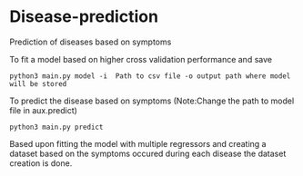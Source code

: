 # Disease-prediction
Prediction of diseases based on symptoms

To fit a model based on higher cross validation performance and save 

```
python3 main.py model -i  Path to csv file -o output path where model will be stored
```
To predict the disease based on symptoms (Note:Change the path to model file in aux.predict)
```
python3 main.py predict
```

Based upon fitting the model with multiple regressors and creating a dataset based on the symptoms occured during each disease the dataset creation is done. 
